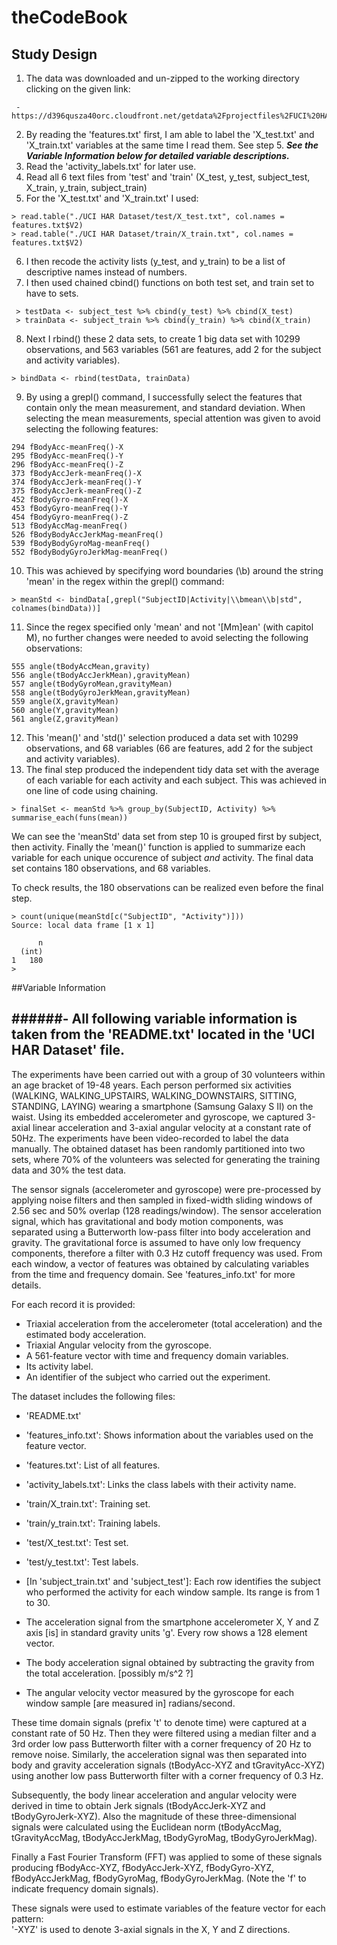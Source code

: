 # theCodeBook

Study Design
-------------------------------------------------------------------------------------------------------------------
1. The data was downloaded and un-zipped to the working directory clicking on the given link:
 ```
  - https://d396qusza40orc.cloudfront.net/getdata%2Fprojectfiles%2FUCI%20HAR%20Dataset.zip
 ```

2. By reading the 'features.txt' first, I am able to label the 'X_test.txt' and 'X_train.txt' variables at the same time I read them. See step 5. *__See the Variable Information below for detailed variable descriptions.__*
3. Read the 'activity_labels.txt' for later use.
4. Read all 6 text files from 'test' and 'train' (X_test, y_test, subject_test, X_train, y_train, subject_train)
5. For the 'X_test.txt' and 'X_train.txt' I used:
 ```
 > read.table("./UCI HAR Dataset/test/X_test.txt", col.names = features.txt$V2)
 > read.table("./UCI HAR Dataset/train/X_train.txt", col.names = features.txt$V2)
 ```
 
6. I then recode the activity lists (y_test, and y_train) to be a list of descriptive names instead of numbers.
7. I then used chained cbind() functions on both test set, and train set to have to sets.
 ```
  > testData <- subject_test %>% cbind(y_test) %>% cbind(X_test)
  > trainData <- subject_train %>% cbind(y_train) %>% cbind(X_train)
 ```
 
8. Next I rbind() these 2 data sets, to create 1 big data set with 10299 observations, and 563 variables (561 are features, add 2 for the subject and activity variables). 
 ```
 > bindData <- rbind(testData, trainData)
 ```
 
9. By using a grepl() command, I successfully select the features that contain only the mean measurement, and standard deviation. When selecting the mean measurements, special attention was given to avoid selecting the following features:
 ```
 294 fBodyAcc-meanFreq()-X
 295 fBodyAcc-meanFreq()-Y
 296 fBodyAcc-meanFreq()-Z
 373 fBodyAccJerk-meanFreq()-X
 374 fBodyAccJerk-meanFreq()-Y
 375 fBodyAccJerk-meanFreq()-Z
 452 fBodyGyro-meanFreq()-X
 453 fBodyGyro-meanFreq()-Y
 454 fBodyGyro-meanFreq()-Z
 513 fBodyAccMag-meanFreq()
 526 fBodyBodyAccJerkMag-meanFreq()
 539 fBodyBodyGyroMag-meanFreq()
 552 fBodyBodyGyroJerkMag-meanFreq()
 ```
 
10. This was achieved by specifying word boundaries (\\b) around the string 'mean' in the regex within the grepl() command:
 ```
 > meanStd <- bindData[,grepl("SubjectID|Activity|\\bmean\\b|std", colnames(bindData))]
 ```
 
11. Since the regex specified only 'mean' and not '[Mm]ean' (with capitol M), no further changes were needed to avoid selecting the following observations:
 ```
 555 angle(tBodyAccMean,gravity)
 556 angle(tBodyAccJerkMean),gravityMean)
 557 angle(tBodyGyroMean,gravityMean)
 558 angle(tBodyGyroJerkMean,gravityMean)
 559 angle(X,gravityMean)
 560 angle(Y,gravityMean)
 561 angle(Z,gravityMean)
 ```

12. This 'mean()' and 'std()' selection produced a data set with 10299 observations, and 68 variables (66 are features, add 2 for the subject and activity variables).
13. The final step produced the independent tidy data set with the average of each variable for each activity and each subject. This was achieved in one line of code using chaining.

 ```
 > finalSet <- meanStd %>% group_by(SubjectID, Activity) %>% summarise_each(funs(mean))
 ```
 
We can see the 'meanStd' data set from step 10 is grouped first by subject, then activity. Finally the 'mean()' function is applied to summarize each variable for each unique occurence of subject *and* activity. The final data set contains 180 observations, and 68 variables. 

To check results, the 180 observations can be realized even before the final step.
```
> count(unique(meanStd[c("SubjectID", "Activity")]))
Source: local data frame [1 x 1]

      n
  (int)
1   180
>
```

##Variable Information

######**- All following variable information is taken from the 'README.txt' located in the 'UCI HAR Dataset' file.**
-------------------------------------------------------------------------------------------------------------------
>
The experiments have been carried out with a group of 30 volunteers within an age bracket of 19-48 years. Each person performed six activities (WALKING, WALKING_UPSTAIRS, WALKING_DOWNSTAIRS, SITTING, STANDING, LAYING) wearing a smartphone (Samsung Galaxy S II) on the waist. Using its embedded accelerometer and gyroscope, we captured 3-axial linear acceleration and 3-axial angular velocity at a constant rate of 50Hz. The experiments have been video-recorded to label the data manually. The obtained dataset has been randomly partitioned into two sets, where 70% of the volunteers was selected for generating the training data and 30% the test data. 
>
The sensor signals (accelerometer and gyroscope) were pre-processed by applying noise filters and then sampled in fixed-width sliding windows of 2.56 sec and 50% overlap (128 readings/window). The sensor acceleration signal, which has gravitational and body motion components, was separated using a Butterworth low-pass filter into body acceleration and gravity. The gravitational force is assumed to have only low frequency components, therefore a filter with 0.3 Hz cutoff frequency was used. From each window, a vector of features was obtained by calculating variables from the time and frequency domain. See 'features_info.txt' for more details.
>
For each record it is provided:
>
- Triaxial acceleration from the accelerometer (total acceleration) and the estimated body acceleration.
- Triaxial Angular velocity from the gyroscope. 
- A 561-feature vector with time and frequency domain variables. 
- Its activity label. 
- An identifier of the subject who carried out the experiment.
>
The dataset includes the following files:
>
- 'README.txt'
>
- 'features_info.txt': Shows information about the variables used on the feature vector.
>
- 'features.txt': List of all features.
>
- 'activity_labels.txt': Links the class labels with their activity name.
>
- 'train/X_train.txt': Training set.
>
- 'train/y_train.txt': Training labels.
>
- 'test/X_test.txt': Test set.
>
- 'test/y_test.txt': Test labels.
>
- [In 'subject_train.txt' and 'subject_test']: Each row identifies the subject who performed the activity for each window sample. Its range is from 1 to 30. 
>
- The acceleration signal from the smartphone accelerometer X, Y and Z axis [is] in standard gravity units 'g'. Every row shows a 128 element vector.  
>
- The body acceleration signal obtained by subtracting the gravity from the total acceleration. [possibly m/s^2 ?]
>
- The angular velocity vector measured by the gyroscope for each window sample [are measured in] radians/second. 
>
These time domain signals (prefix 't' to denote time) were captured at a constant rate of 50 Hz. Then they were filtered using a median filter and a 3rd order low pass Butterworth filter with a corner frequency of 20 Hz to remove noise. Similarly, the acceleration signal was then separated into body and gravity acceleration signals (tBodyAcc-XYZ and tGravityAcc-XYZ) using another low pass Butterworth filter with a corner frequency of 0.3 Hz. 
>
Subsequently, the body linear acceleration and angular velocity were derived in time to obtain Jerk signals (tBodyAccJerk-XYZ and tBodyGyroJerk-XYZ). Also the magnitude of these three-dimensional signals were calculated using the Euclidean norm (tBodyAccMag, tGravityAccMag, tBodyAccJerkMag, tBodyGyroMag, tBodyGyroJerkMag). 
>
Finally a Fast Fourier Transform (FFT) was applied to some of these signals producing fBodyAcc-XYZ, fBodyAccJerk-XYZ, fBodyGyro-XYZ, fBodyAccJerkMag, fBodyGyroMag, fBodyGyroJerkMag. (Note the 'f' to indicate frequency domain signals). 
>
These signals were used to estimate variables of the feature vector for each pattern:  
'-XYZ' is used to denote 3-axial signals in the X, Y and Z directions.

